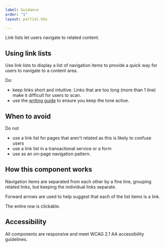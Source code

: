 ```yaml
---
label: Guidance
order: "1"
layout: partial.hbs

---
```

Link lists let users navigate to related content.

## Using link lists

Use link lists to display a list of navigation items to provide a quick way for users to navigate to a content area.

Do:

* keep links short and intuitive. Links that are too long (more than 1 line) make it difficult for users to scan.
* use the [writing guide](https://www.digital.nsw.gov.au/digital-service-toolkit/guides/content-101) to ensure you keep the tone active.

## When to avoid

Do not

* use a link list for pages that aren't related as this is likely to confuse users
* use a link list in a transactional service or a form
* use as an on-page navigation pattern.

## How this component works

Navigation items are separated from each other by a fine line, grouping related links, but keeping the individual links separate.

Forward arrows are used to help suggest that each of the list items is a link.

The entire row is clickable.

## Accessibility

All components are responsive and meet WCAG 2.1 AA accessibility guidelines.